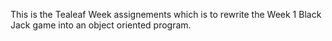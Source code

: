 This is the Tealeaf Week assignements which is to rewrite the Week 1 Black Jack game into an object oriented program.